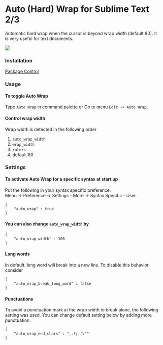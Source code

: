 Auto (Hard) Wrap for Sublime Text 2/3
====================
Automatic hard wrap when the cursor is beyond wrap width (default 80).  It is very useful for text documents.

![](https://raw.githubusercontent.com/randy3k/AutoWrap/master/screenshot.gif)

### Installation
[Package Control](http://wbond.net/sublime_packages/package_control)


### Usage

#### To toggle Auto Wrap
Type `Auto Wrap` in command palette or Go to menu `Edit -> Auto Wrap`.

#### Control wrap width

Wrap width is detected in the following order

1. `auto_wrap_width`
2. `wrap_width`
3. `rulers`
4. default 80

### Settings

#### To activate Auto Wrap for a specific syntax at start up

Put the following in your syntax specific preference.<br>
Menu -> Preference -> Settings - More -> Syntax Specific - User

    {
        "auto_wrap" : true
    }

#### You can also change `auto_wrap_width` by

    {
        "auto_wrap_width" : 100
    }

#### Long words

In default, long word will break into a new line.
To disable this behavior, consider

    {
        "auto_wrap_break_long_word" : false
    }

#### Punctuations

To avoid a punctuation mark at the wrap width to break alone, the following setting was used. You can change default setting below by adding more punctuation.

    {
        "auto_wrap_end_chars" : ",.?;:'\""
    }
